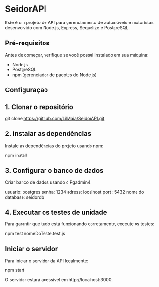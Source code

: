 # SeidorAPI
Este é um projeto de API para gerenciamento de automóveis e motoristas desenvolvido com Node.js, Express, Sequelize e PostgreSQL.

## Pré-requisitos
Antes de começar, verifique se você possui instalado em sua máquina:

- Node.js
- PostgreSQL
- npm (gerenciador de pacotes do Node.js)

## Configuração
## 1. Clonar o repositório

git clone https://github.com/LilMaia/SeidorAPI.git

## 2. Instalar as dependências
Instale as dependências do projeto usando npm:

npm install

## 3. Configurar o banco de dados
Criar banco de dados usando o Pgadmin4

usuario: postgres
senha: 1234
adress: localhost
port : 5432
nome do database: seidordb

## 4. Executar os testes de unidade
Para garantir que tudo está funcionando corretamente, execute os testes:

npm test nomeDoTeste.test.js

## Iniciar o servidor
Para iniciar o servidor da API localmente:

npm start

O servidor estará acessível em http://localhost:3000.
